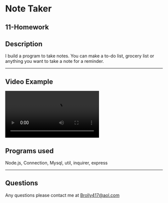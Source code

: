 # Note Taker



11-Homework
--- 


## Description
I build a program to take notes. You can make a to-do list, grocery list or anything you want to take a note for a reminder. 

---

## Video Example

![video example](./video-exp/employtrack.mp4)


## Programs used
Node.js, Connection, Mysql, util,  inquirer, express

---

## Questions
Any questions please contact me at Brolly417@aol.com